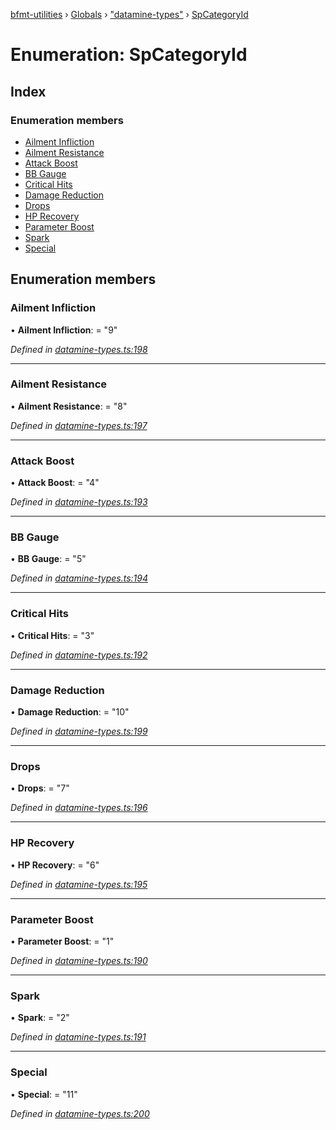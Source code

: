 [bfmt-utilities](../README.md) › [Globals](../globals.md) › ["datamine-types"](../modules/_datamine_types_.md) › [SpCategoryId](_datamine_types_.spcategoryid.md)

# Enumeration: SpCategoryId

## Index

### Enumeration members

* [Ailment Infliction](_datamine_types_.spcategoryid.md#ailment-infliction)
* [Ailment Resistance](_datamine_types_.spcategoryid.md#ailment-resistance)
* [Attack Boost](_datamine_types_.spcategoryid.md#attack-boost)
* [BB Gauge](_datamine_types_.spcategoryid.md#bb-gauge)
* [Critical Hits](_datamine_types_.spcategoryid.md#critical-hits)
* [Damage Reduction](_datamine_types_.spcategoryid.md#damage-reduction)
* [Drops](_datamine_types_.spcategoryid.md#drops)
* [HP Recovery](_datamine_types_.spcategoryid.md#hp-recovery)
* [Parameter Boost](_datamine_types_.spcategoryid.md#parameter-boost)
* [Spark](_datamine_types_.spcategoryid.md#spark)
* [Special](_datamine_types_.spcategoryid.md#special)

## Enumeration members

###  Ailment Infliction

• **Ailment Infliction**: = "9"

*Defined in [datamine-types.ts:198](https://github.com/BluuArc/bfmt-utilities/blob/dcfe900/src/datamine-types.ts#L198)*

___

###  Ailment Resistance

• **Ailment Resistance**: = "8"

*Defined in [datamine-types.ts:197](https://github.com/BluuArc/bfmt-utilities/blob/dcfe900/src/datamine-types.ts#L197)*

___

###  Attack Boost

• **Attack Boost**: = "4"

*Defined in [datamine-types.ts:193](https://github.com/BluuArc/bfmt-utilities/blob/dcfe900/src/datamine-types.ts#L193)*

___

###  BB Gauge

• **BB Gauge**: = "5"

*Defined in [datamine-types.ts:194](https://github.com/BluuArc/bfmt-utilities/blob/dcfe900/src/datamine-types.ts#L194)*

___

###  Critical Hits

• **Critical Hits**: = "3"

*Defined in [datamine-types.ts:192](https://github.com/BluuArc/bfmt-utilities/blob/dcfe900/src/datamine-types.ts#L192)*

___

###  Damage Reduction

• **Damage Reduction**: = "10"

*Defined in [datamine-types.ts:199](https://github.com/BluuArc/bfmt-utilities/blob/dcfe900/src/datamine-types.ts#L199)*

___

###  Drops

• **Drops**: = "7"

*Defined in [datamine-types.ts:196](https://github.com/BluuArc/bfmt-utilities/blob/dcfe900/src/datamine-types.ts#L196)*

___

###  HP Recovery

• **HP Recovery**: = "6"

*Defined in [datamine-types.ts:195](https://github.com/BluuArc/bfmt-utilities/blob/dcfe900/src/datamine-types.ts#L195)*

___

###  Parameter Boost

• **Parameter Boost**: = "1"

*Defined in [datamine-types.ts:190](https://github.com/BluuArc/bfmt-utilities/blob/dcfe900/src/datamine-types.ts#L190)*

___

###  Spark

• **Spark**: = "2"

*Defined in [datamine-types.ts:191](https://github.com/BluuArc/bfmt-utilities/blob/dcfe900/src/datamine-types.ts#L191)*

___

###  Special

• **Special**: = "11"

*Defined in [datamine-types.ts:200](https://github.com/BluuArc/bfmt-utilities/blob/dcfe900/src/datamine-types.ts#L200)*
